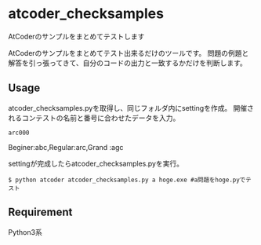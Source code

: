 # atcoder_checksamples
AtCoderのサンプルをまとめてテストします

AtCoderのサンプルをまとめてテスト出来るだけのツールです。
問題の例題と解答を引っ張ってきて、自分のコードの出力と一致するかだけを判断します。

## Usage
atcoder_checksamples.pyを取得し、同じフォルダ内にsettingを作成。
開催されるコンテストの名前と番号に合わせたデータを入力。

```:setting
arc000
```
Beginer:abc,Regular:arc,Grand  :agc

settingが完成したらatcoder_checksamples.pyを実行。
```
$ python atcoder atcoder_checksamples.py a hoge.exe #a問題をhoge.pyでテスト
```

## Requirement
Python3系
